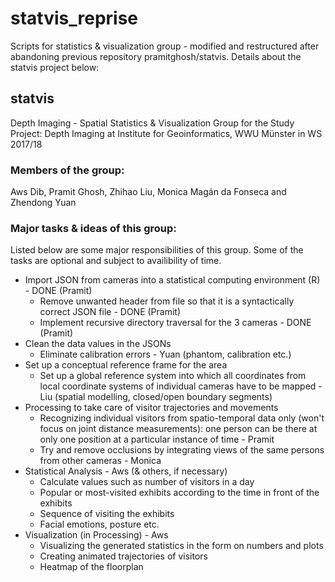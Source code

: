 # statvis_reprise

Scripts for statistics &amp; visualization group - modified and restructured after abandoning previous repository pramitghosh/statvis. Details about the statvis project below:


## statvis
Depth Imaging - Spatial Statistics &amp; Visualization Group
for the Study Project: Depth Imaging at Institute for Geoinformatics, WWU Münster in WS 2017/18

### Members of the group:
Aws Dib, Pramit Ghosh, Zhihao Liu, Monica Magán da Fonseca and Zhendong Yuan

### Major tasks & ideas of this group:
Listed below are some major responsibilities of this group. Some of the tasks are optional and subject to availibility of time.

* Import JSON from cameras into a statistical computing environment (R) - DONE (Pramit)
  * Remove unwanted header from file so that it is a syntactically correct JSON file - DONE (Pramit)
  * Implement recursive directory traversal for the 3 cameras - DONE (Pramit)
* Clean the data values in the JSONs
  * Eliminate calibration errors - Yuan (phantom, calibration etc.)
* Set up a conceptual reference frame for the area
  * Set up a global reference system into which all coordinates from local coordinate systems of individual cameras have to be mapped - Liu (spatial modelling, closed/open boundary segments)
* Processing to take care of visitor trajectories and movements
  * Recognizing individual visitors from spatio-temporal data only (won't focus on joint distance measurements): one person can be there at only one position at a particular instance of time - Pramit
  * Try and remove occlusions by integrating views of the same persons from other cameras - Monica
* Statistical Analysis - Aws (& others, if necessary)
  * Calculate values such as number of visitors in a day
  * Popular or most-visited exhibits according to the time in front of the exhibits
  * Sequence of visiting the exhibits
  * Facial emotions, posture etc.
* Visualization (in Processing) - Aws
  * Visualizing the generated statistics in the form on numbers and plots
  * Creating animated trajectories of visitors
  * Heatmap of the floorplan
